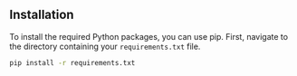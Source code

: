## Installation

To install the required Python packages, you can use pip. First, navigate to the directory containing your `requirements.txt` file.

```bash
pip install -r requirements.txt

